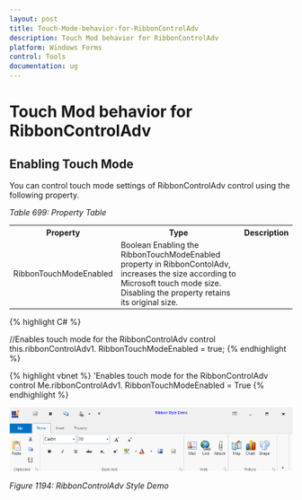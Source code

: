 ```yaml
---
layout: post
title: Touch-Mode-behavior-for-RibbonControlAdv
description: Touch Mod behavior for RibbonControlAdv
platform: Windows Forms
control: Tools 
documentation: ug
---
```


# Touch Mod behavior for RibbonControlAdv

## Enabling Touch Mode 
 You can control touch mode settings of RibbonControlAdv control using the following property.
 
_Table 699: Property Table_

<table>
<tr><th>
Property</th><th>	Type</th><th>	Description</th></tr>
<tr><td>
RibbonTouchModeEnabled</td><td>	Boolean	Enabling the RibbonTouchModeEnabled property in RibbonContolAdv, increases the size according to Microsoft touch mode size. Disabling the property retains its original size.
</td></tr>
</table>

{% highlight C# %}

 //Enables touch mode for the RibbonControlAdv control
this.ribbonControlAdv1. RibbonTouchModeEnabled = true;
 {% endhighlight %}
 
{% highlight vbnet %}
 'Enables touch mode for the RibbonControlAdv control
Me.ribbonControlAdv1. RibbonTouchModeEnabled = True
{% endhighlight %}

![](Office_images/office_img52.png)

_Figure 1194: RibbonControlAdv Style Demo_
